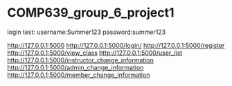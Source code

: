 # COMP639_group_6_project1

login test:
username:Summer123
password:summer123

http://127.0.0.1:5000
http://127.0.0.1:5000/login/
http://127.0.0.1:5000/register
http://127.0.0.1:5000/view_class
http://127.0.0.1:5000/user_list
http://127.0.0.1:5000/instructor_change_information
http://127.0.0.1:5000/admin_change_information
http://127.0.0.1:5000/member_change_information